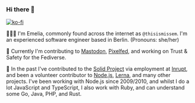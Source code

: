 ### Hi there 👋

[![ko-fi](https://ko-fi.com/img/githubbutton_sm.svg)](https://ko-fi.com/W7W02QLNE)

🙋🏻‍♀️ I'm Emelia, commonly found across the internet as `@thisismissem`. I'm an experienced software engineer based in Berlin. (Pronouns: she/her)

🌱 Currently I'm contributing to [Mastodon](https://github.com/mastodon/mastodon/pulls?q=is%3Apr+author%3AThisIsMissEm+sort%3Aupdated-desc), [Pixelfed](https://github.com/pixelfed/pixelfed/pulls?q=is%3Apr+author%3AThisIsMissEm+sort%3Aupdated-desc), and working on Trust & Safety for the Fediverse.

🔭 In the past I've contributed to the [Solid Project](https://solidproject.org/) via employment at [Inrupt](https://inrupt.com), and been a volunteer contributor to [Node.js](https://github.com/nodejs/node), [Lerna](https://github.com/lerna), and many other projects. I've been working with Node.js since 2009/2010, and whilst I do a lot JavaScript and TypeScript, I also work with Ruby, and can understand some Go, Java, PHP, and Rust.
